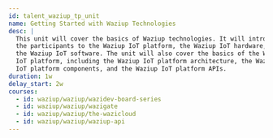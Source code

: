 ```yaml
---
id: talent_waziup_tp_unit
name: Getting Started with Waziup Technologies
desc: |
  This unit will cover the basics of Waziup technologies. It will introduce
  the participants to the Waziup IoT platform, the Waziup IoT hardware, and
  the Waziup IoT software. The unit will also cover the basics of the Waziup
  IoT platform, including the Waziup IoT platform architecture, the Waziup
  IoT platform components, and the Waziup IoT platform APIs.
duration: 1w
delay_start: 2w
courses:
  - id: waziup/waziup/wazidev-board-series
  - id: waziup/waziup/wazigate
  - id: waziup/waziup/the-wazicloud
  - id: waziup/waziup/waziup-api
---
```

